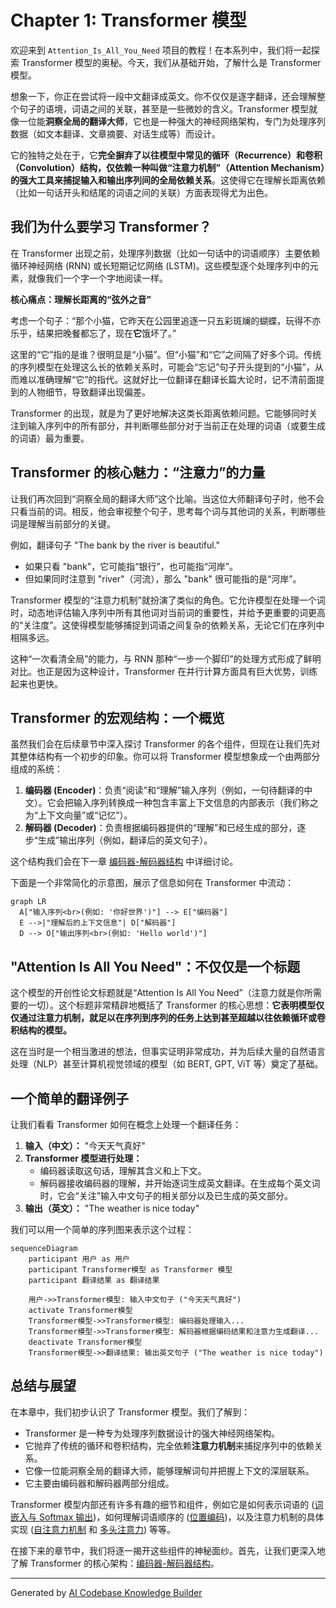 # Chapter 1: Transformer 模型


欢迎来到 `Attention_Is_All_You_Need` 项目的教程！在本系列中，我们将一起探索 Transformer 模型的奥秘。今天，我们从基础开始，了解什么是 Transformer 模型。

想象一下，你正在尝试将一段中文翻译成英文。你不仅仅是逐字翻译，还会理解整个句子的语境，词语之间的关联，甚至是一些微妙的含义。Transformer 模型就像一位能**洞察全局的翻译大师**，它也是一种强大的神经网络架构，专门为处理序列数据（如文本翻译、文章摘要、对话生成等）而设计。

它的独特之处在于，它**完全摒弃了以往模型中常见的循环（Recurrence）和卷积（Convolution）结构，仅依赖一种叫做“注意力机制”（Attention Mechanism）的强大工具来捕捉输入和输出序列间的全局依赖关系**。这使得它在理解长距离依赖（比如一句话开头和结尾的词语之间的关联）方面表现得尤为出色。

## 我们为什么要学习 Transformer？

在 Transformer 出现之前，处理序列数据（比如一句话中的词语顺序）主要依赖循环神经网络 (RNN) 或长短期记忆网络 (LSTM)。这些模型逐个处理序列中的元素，就像我们一个字一个字地阅读一样。

**核心痛点：理解长距离的“弦外之音”**

考虑一个句子：“那个小猫，它昨天在公园里追逐一只五彩斑斓的蝴蝶，玩得不亦乐乎，结果把晚餐都忘了，现在**它**饿坏了。”

这里的“它”指的是谁？很明显是“小猫”。但“小猫”和“它”之间隔了好多个词。传统的序列模型在处理这么长的依赖关系时，可能会“忘记”句子开头提到的“小猫”，从而难以准确理解“它”的指代。这就好比一位翻译在翻译长篇大论时，记不清前面提到的人物细节，导致翻译出现偏差。

Transformer 的出现，就是为了更好地解决这类长距离依赖问题。它能够同时关注到输入序列中的所有部分，并判断哪些部分对于当前正在处理的词语（或要生成的词语）最为重要。

## Transformer 的核心魅力：“注意力”的力量

让我们再次回到“洞察全局的翻译大师”这个比喻。当这位大师翻译句子时，他不会只看当前的词。相反，他会审视整个句子，思考每个词与其他词的关系，判断哪些词是理解当前部分的关键。

例如，翻译句子 "The bank by the river is beautiful."
*   如果只看 "bank"，它可能指“银行”，也可能指“河岸”。
*   但如果同时注意到 "river"（河流），那么 "bank" 很可能指的是“河岸”。

Transformer 模型的“注意力机制”就扮演了类似的角色。它允许模型在处理一个词时，动态地评估输入序列中所有其他词对当前词的重要性，并给予更重要的词更高的“关注度”。这使得模型能够捕捉到词语之间复杂的依赖关系，无论它们在序列中相隔多远。

这种“一次看清全局”的能力，与 RNN 那种“一步一个脚印”的处理方式形成了鲜明对比。也正是因为这种设计，Transformer 在并行计算方面具有巨大优势，训练起来也更快。

## Transformer 的宏观结构：一个概览

虽然我们会在后续章节中深入探讨 Transformer 的各个组件，但现在让我们先对其整体结构有一个初步的印象。你可以将 Transformer 模型想象成一个由两部分组成的系统：

1.  **编码器 (Encoder)**：负责“阅读”和“理解”输入序列（例如，一句待翻译的中文）。它会把输入序列转换成一种包含丰富上下文信息的内部表示（我们称之为“上下文向量”或“记忆”）。
2.  **解码器 (Decoder)**：负责根据编码器提供的“理解”和已经生成的部分，逐步“生成”输出序列（例如，翻译后的英文句子）。

这个结构我们会在下一章 [编码器-解码器结构](02_编码器_解码器结构_.md) 中详细讨论。

下面是一个非常简化的示意图，展示了信息如何在 Transformer 中流动：

```mermaid
graph LR
  A["输入序列<br>(例如: '你好世界')"] --> E["编码器"]
  E -->|"理解后的上下文信息"| D["解码器"]
  D --> O["输出序列<br>(例如: 'Hello world')"]
```

## "Attention Is All You Need"：不仅仅是一个标题

这个模型的开创性论文标题就是“Attention Is All You Need”（注意力就是你所需要的一切）。这个标题非常精辟地概括了 Transformer 的核心思想：**它表明模型仅仅通过注意力机制，就足以在序列到序列的任务上达到甚至超越以往依赖循环或卷积结构的模型。**

这在当时是一个相当激进的想法，但事实证明非常成功，并为后续大量的自然语言处理（NLP）甚至计算机视觉领域的模型（如 BERT, GPT, ViT 等）奠定了基础。

## 一个简单的翻译例子

让我们看看 Transformer 如何在概念上处理一个翻译任务：

1.  **输入（中文）：** "今天天气真好"
2.  **Transformer 模型进行处理：**
    *   编码器读取这句话，理解其含义和上下文。
    *   解码器接收编码器的理解，并开始逐词生成英文翻译。在生成每个英文词时，它会“关注”输入中文句子的相关部分以及已生成的英文部分。
3.  **输出（英文）：** "The weather is nice today"

我们可以用一个简单的序列图来表示这个过程：

```mermaid
sequenceDiagram
    participant 用户 as 用户
    participant Transformer模型 as Transformer 模型
    participant 翻译结果 as 翻译结果

    用户->>Transformer模型: 输入中文句子 ("今天天气真好")
    activate Transformer模型
    Transformer模型->>Transformer模型: 编码器处理输入...
    Transformer模型->>Transformer模型: 解码器根据编码结果和注意力生成翻译...
    deactivate Transformer模型
    Transformer模型->>翻译结果: 输出英文句子 ("The weather is nice today")
```

## 总结与展望

在本章中，我们初步认识了 Transformer 模型。我们了解到：

*   Transformer 是一种专为处理序列数据设计的强大神经网络架构。
*   它抛弃了传统的循环和卷积结构，完全依赖**注意力机制**来捕捉序列中的依赖关系。
*   它像一位能洞察全局的翻译大师，能够理解词句并把握上下文的深层联系。
*   它主要由编码器和解码器两部分组成。

Transformer 模型内部还有许多有趣的细节和组件，例如它是如何表示词语的 ([词嵌入与 Softmax 输出](03_词嵌入与_softmax_输出_.md))，如何理解词语顺序的 ([位置编码](04_位置编码_.md))，以及注意力机制的具体实现 ([自注意力机制](05_自注意力机制_.md) 和 [多头注意力](06_多头注意力_.md)) 等等。

在接下来的章节中，我们将逐一揭开这些组件的神秘面纱。首先，让我们更深入地了解 Transformer 的核心架构：[编码器-解码器结构](02_编码器_解码器结构_.md)。

---

Generated by [AI Codebase Knowledge Builder](https://github.com/The-Pocket/Tutorial-Codebase-Knowledge)